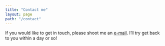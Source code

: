 ```yaml
---
title: "Contact me"
layout: page
path: "/contact"
---
```


If you would like to get in touch, please shoot me an [e-mail](mailto:paulina.grunwald@gmail.com). I’ll try get back to you within a day or so!
